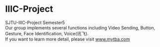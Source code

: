 # IIIC-Project
SJTU-IIIC-Project Semester5  
Our group implements several functions including Video Sending, Button, Gesture, Face Identification, Voice(讯飞).   
If you want to learn more detail, please visit www.mytba.com

